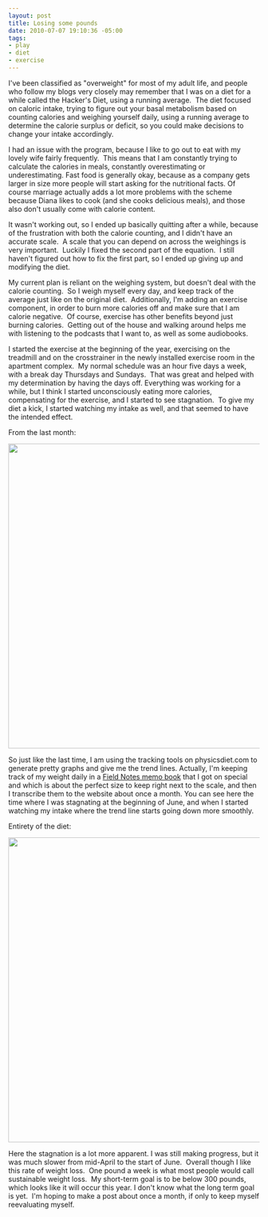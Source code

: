 ```yaml
--- 
layout: post
title: Losing some pounds
date: 2010-07-07 19:10:36 -05:00
tags: 
- play
- diet
- exercise
---
```

I've been classified as "overweight" for most of my adult life, and people who follow my blogs very closely may remember that I was on a diet for a while called the Hacker's Diet, using a running average.  The diet focused on caloric intake, trying to figure out your basal metabolism based on counting calories and weighing yourself daily, using a running average to determine the calorie surplus or deficit, so you could make decisions to change your intake accordingly.

I had an issue with the program, because I like to go out to eat with my lovely wife fairly frequently.  This means that I am constantly trying to calculate the calories in meals, constantly overestimating or underestimating. Fast food is generally okay, because as a company gets larger in size more people will start asking for the nutritional facts. Of course marriage actually adds a lot more problems with the scheme because Diana likes to cook (and she cooks delicious meals), and those also don't usually come with calorie content.

It wasn't working out, so I ended up basically quitting after a while, because of the frustration with both the calorie counting, and I didn't have an accurate scale.  A scale that you can depend on across the weighings is very important.  Luckily I fixed the second part of the equation.  I still haven't figured out how to fix the first part, so I ended up giving up and modifying the diet.

My current plan is reliant on the weighing system, but doesn't deal with the calorie counting.  So I weigh myself every day, and keep track of the average just like on the original diet.  Additionally, I'm adding an exercise component, in order to burn more calories off and make sure that I am calorie negative.  Of course, exercise has other benefits beyond just burning calories.  Getting out of the house and walking around helps me with listening to the podcasts that I want to, as well as some audiobooks.

I started the exercise at the beginning of the year, exercising on the treadmill and on the crosstrainer in the newly installed exercise room in the apartment complex.  My normal schedule was an hour five days a week, with a break day Thursdays and Sundays.  That was great and helped with my determination by having the days off. Everything was working for a while, but I think I started unconsciously eating more calories, compensating for the exercise, and I started to see stagnation.  To give my diet a kick, I started watching my intake as well, and that seemed to have the intended effect.

From the last month:

<a href="http://base0.net/wp-content/uploads/2010/07/30days.jul_.png"><img class="alignnone size-full wp-image-667" title="Diet progress for June" src="http://base0.net/wp-content/uploads/2010/07/30days.jul_.png" alt="" width="610" /></a>

So just like the last time, I am using the tracking tools on physicsdiet.com to generate pretty graphs and give me the trend lines. Actually, I'm keeping track of my weight daily in a <a href="http://fieldnotesbrand.com/">Field Notes memo book</a> that I got on special and which is about the perfect size to keep right next to the scale, and then I transcribe them to the website about once a month. You can see here the time where I was stagnating at the beginning of June, and when I started watching my intake where the trend line starts going down more smoothly.

Entirety of the diet:

<a href="http://base0.net/wp-content/uploads/2010/07/year.jul_.png"><img class="alignnone size-full wp-image-668" title="Diet progress - Jan to July" src="http://base0.net/wp-content/uploads/2010/07/year.jul_.png" alt="" width="610" /></a>

Here the stagnation is a lot more apparent. I was still making progress, but it was much slower from mid-April to the start of June.  Overall though I like this rate of weight loss.  One pound a week is what most people would call sustainable weight loss.  My short-term goal is to be below 300 pounds, which looks like it will occur this year. I don't know what the long term goal is yet.  I'm hoping to make a post about once a month, if only to keep myself reevaluating myself.
